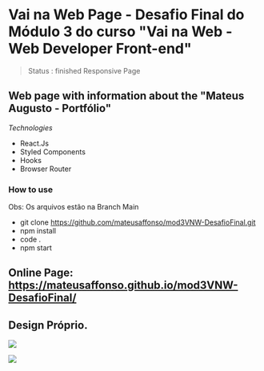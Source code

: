 # Vai na Web Page - Desafio Final do Módulo 3 do curso "Vai na Web - Web Developer Front-end"

> Status : finished
> Responsive Page

## Web page with information about the "Mateus Augusto - Portfólio"


*Technologies*

+ React.Js
+ Styled Components
+ Hooks
+ Browser Router


### How to use
Obs: Os arquivos estão na Branch Main
 
 - git clone https://github.com/mateusaffonso/mod3VNW-DesafioFinal.git
 - npm install
 - code .
 - npm start
 
 ## Online Page: https://mateusaffonso.github.io/mod3VNW-DesafioFinal/
 
 ## Design Próprio.

<a href ='https://www.linkedin.com/in/mateusaffonso/'> <img src ='https://img.shields.io/badge/LinkedIn-0077B5?style=for-the-badge&logo=linkedin&logoColor=white' /> </a>


<a href = 'https://www.instagram.com/matteusaffonso/'> <img src ='https://img.shields.io/badge/Instagram-E4405F?style=for-the-badge&logo=instagram&logoColor=white' /> </a>
